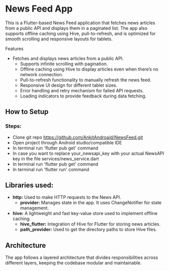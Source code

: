 # News Feed App

This is a Flutter-based News Feed application that fetches news articles from a public API and displays them in a paginated list. The app also supports offline caching using Hive, pull-to-refresh, and is optimized for smooth scrolling and responsive layouts for tablets.

Features
  * Fetches and displays news articles from a public API.
	*	Supports infinite scrolling with pagination.
	*	Offline caching using Hive to display articles even when there’s no network connection.
	*	Pull-to-refresh functionality to manually refresh the news feed.
	*	Responsive UI design for different tablet sizes.
	*	Error handling and retry mechanism for failed API requests.
	*	Loading indicators to provide feedback during data fetching.


## How to Setup
### Steps:
  * Clone git repo https://github.com/AnkitAndroaid/NewsFeed.git
  *	Open project through Android studio/compatible IDE
  *	In terminal run 'flutter pub get' command
  *	In case you want to replace your_newsapi_key with your actual NewsAPI key in the file services/news_service.dart
  *	In terminal run 'flutter pub get' command
  *	In terminal run 'flutter run' command

## Libraries used:	
  *	**http:** Used to make HTTP requests to the News API.
	*	**provider:** Manages state in the app. It uses ChangeNotifier for state management.
  *	**hive:** A lightweight and fast key-value store used to implement offline caching.
	*	**hive_flutter:** Integration of Hive for Flutter for storing news articles.
	*	**path_provider:** Used to get the directory paths to store Hive files.

## Architecture
The app follows a layered architecture that divides responsibilities across different layers, keeping the codebase modular and maintainable.


